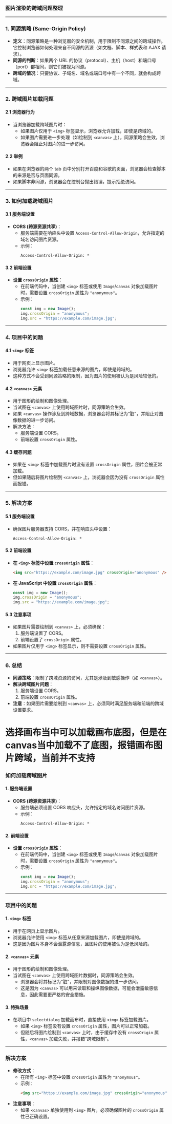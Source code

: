 ### **图片渲染的跨域问题整理**

---

### **1. 同源策略 (Same-Origin Policy)**
- **定义**：同源策略是一种浏览器的安全机制，用于限制不同源之间的跨域操作。它控制浏览器如何处理来自不同源的资源（如文档、脚本、样式表和 AJAX 请求）。
- **同源的判断**：如果两个 URL 的协议（protocol）、主机（host）和端口号（port）都相同，则它们被视为同源。
- **跨域的情况**：只要协议、子域名、域名或端口号中有一个不同，就会构成跨域。

---

### **2. 跨域图片加载问题**
#### **2.1 浏览器行为**
- 当浏览器加载跨域图片时：
  - 如果图片仅用于 `<img>` 标签显示，浏览器允许加载，即使是跨域的。
  - 如果图片需要进一步处理（如绘制到 `<canvas>` 上），同源策略会生效，浏览器会阻止对图片的进一步访问。

#### **2.2 举例**
- 如果在浏览器的两个 tab 页中分别打开百度和谷歌的页面，浏览器会检查脚本的来源是否与页面同源。
- 如果脚本非同源，浏览器会在控制台抛出错误，提示拒绝访问。

---

### **3. 如何加载跨域图片**
#### **3.1 服务端设置**
- **CORS (跨源资源共享)**：
  - 服务端需要在响应头中设置 `Access-Control-Allow-Origin`，允许指定的域名访问图片资源。
  - 示例：
    ```http
    Access-Control-Allow-Origin: *
    ```

#### **3.2 前端设置**
- **设置 `crossOrigin` 属性**：
  - 在前端代码中，当创建 `<img>` 标签或使用 `Image`/`canvas` 对象加载图片时，需要设置 `crossOrigin` 属性为 `"anonymous"`。
  - 示例：
    ```javascript
    const img = new Image();
    img.crossOrigin = "anonymous";
    img.src = "https://example.com/image.jpg";
    ```

---

### **4. 项目中的问题**
#### **4.1 `<img>` 标签**
- 用于网页上显示图片。
- 浏览器允许 `<img>` 标签加载任意来源的图片，即使是跨域的。
- 这种方式不会受到同源策略的限制，因为图片的使用被认为是风险较低的。

#### **4.2 `<canvas>` 元素**
- 用于图形的绘制和图像处理。
- 当试图在 `<canvas>` 上使用跨域图片时，同源策略会生效。
- 如果 `<canvas>` 操作涉及到跨域数据，浏览器会将其标记为“脏”，并阻止对图像数据的进一步访问。
- 解决方法：
  - 服务端设置 CORS。
  - 前端设置 `crossOrigin` 属性。

#### **4.3 缓存问题**
- 如果在 `<img>` 标签中加载图片时没有设置 `crossOrigin` 属性，图片会被正常加载。
- 但如果随后将图片绘制到 `<canvas>` 上，浏览器会因为没有 `crossOrigin` 属性而报错。

---

### **5. 解决方案**
#### **5.1 服务端设置**
- 确保图片服务器支持 CORS，并在响应头中设置：
  ```http
  Access-Control-Allow-Origin: *
  ```

#### **5.2 前端设置**
- **在 `<img>` 标签中设置 `crossOrigin` 属性**：
  ```html
  <img src="https://example.com/image.jpg" crossOrigin="anonymous" />
  ```
- **在 JavaScript 中设置 `crossOrigin` 属性**：
  ```javascript
  const img = new Image();
  img.crossOrigin = "anonymous";
  img.src = "https://example.com/image.jpg";
  ```

#### **5.3 注意事项**
- 如果图片需要绘制到 `<canvas>` 上，必须确保：
  1. 服务端设置了 CORS。
  2. 前端设置了 `crossOrigin` 属性。
- 如果图片仅用于 `<img>` 标签显示，则不需要设置 `crossOrigin` 属性。

---

### **6. 总结**
- **同源策略**：限制了跨域资源的访问，尤其是涉及到敏感操作（如 `<canvas>`）。
- **解决跨域图片问题**：
  1. 服务端设置 CORS。
  2. 前端设置 `crossOrigin` 属性。
- **注意**：如果图片需要绘制到 `<canvas>` 上，必须同时满足服务端和前端的跨域设置要求。
# 选择画布当中可以加载画布底图，但是在canvas当中加载不了底图，报错画布图片跨域，当前并不支持
### **如何加载跨域图片**

#### **1. 服务端设置**
- **CORS (跨源资源共享)**：
  - 服务端必须设置 CORS 响应头，允许指定的域名访问图片资源。
  - 示例：
    ```http
    Access-Control-Allow-Origin: *
    ```

#### **2. 前端设置**
- **设置 `crossOrigin` 属性**：
  - 在前端代码中，当创建 `<img>` 标签或使用 `Image`/`canvas` 对象加载图片时，需要设置 `crossOrigin` 属性为 `"anonymous"`。
  - 示例：
    ```javascript
    const img = new Image();
    img.crossOrigin = "anonymous";
    img.src = "https://example.com/image.jpg";
    ```

---

### **项目中的问题**
#### **1. `<img>` 标签**
- 用于在网页上显示图片。
- 浏览器允许使用 `<img>` 标签从任意来源加载图片，即使是跨域的。
- 这是因为图片本身不会泄露源信息，且图片的使用被认为是低风险的。

#### **2. `<canvas>` 元素**
- 用于图形的绘制和图像处理。
- 当试图在 `<canvas>` 上使用跨域图片数据时，同源策略会生效。
  - 浏览器会将其标记为“脏”，并限制对图像数据的进一步访问。
  - 这是因为 `<canvas>` 可以用来读取和操纵图像数据，可能会泄露敏感信息，因此需要更严格的安全措施。

#### **3. 特殊场景**
- 在项目中 `selectdialog` 加载画布时，直接使用 `<img>` 标签加载图片。
  - 如果 `<img>` 标签没有设置 `crossOrigin` 属性，图片可以正常加载。
  - 但随后将图片绘制到 `<canvas>` 上时，由于缓存中没有 `crossOrigin` 属性，`<canvas>` 加载失败，并报错“跨域限制”。

---

### **解决方案**
- **修改方式**：
  - 在所有 `<img>` 标签中设置 `crossOrigin` 属性为 `"anonymous"`。
  - 示例：
    ```html
    <img src="https://example.com/image.jpg" crossOrigin="anonymous" />
    ```
- **注意事项**：
  - 如果 `<canvas>` 单独使用到 `<img>` 图片，必须确保图片的 `crossOrigin` 属性已正确设置。
